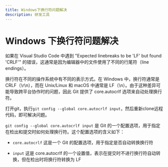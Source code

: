 ```yaml
---
title: Windows下换行符问题解决
description: 研发工具
---
```


# Windows 下换行符问题解决

如果在 Visual Studio Code 中遇到 "Expected linebreaks to be 'LF' but found 'CRLF'" 的错误，这通常是因为编辑器中的文件使用了不同的行尾符（line endings）。

换行符在不同的操作系统中有不同的表示方式。在 Windows 中，换行符通常是 CRLF（\r\n），而在 Unix/Linux 和 macOS 中通常是 LF（\n）。由于这种差异可能导致跨平台协作时的问题，因此 Git 提供了 core.autocrlf 选项来自动处理换行符。

打开git，执行`git config --global core.autocrlf input`，然后重新clone远程代码，即可解决问题。

`git config --global core.autocrlf input` 是 Git 的一个配置选项，用于指定在检出和提交时如何处理换行符。这个配置选项的含义如下：

* `core.autocrlf` 这是一个 Git 的配置选项，用于指定是否自动转换换行符

* `input` 这是 core.autocrlf 的一个设置值，表示在提交时不进行换行符自动转换，但在检出时将换行符转换为 LF
